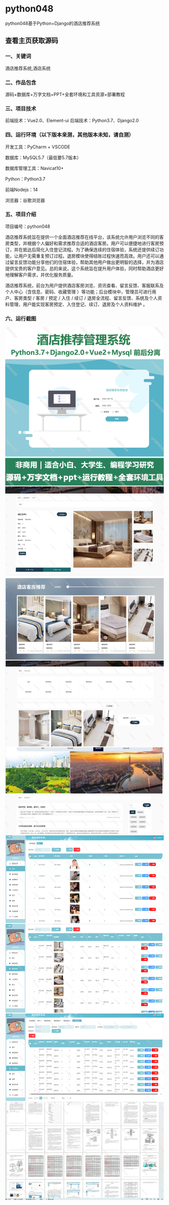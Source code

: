 # python048
python048基于Python+Django的酒店推荐系统
 
## 查看主页获取源码

### 一、关键词
酒店推荐系统,酒店系统

### 二、作品包含
源码+数据库+万字文档+PPT+全套环境和工具资源+部署教程

### 三、项目技术
前端技术：Vue2.0、Element-ui
后端技术：Python3.7、Django2.0

### 四、运行环境（以下版本亲测，其他版本未知，请自测）
开发工具：PyCharm + VSCODE

数据库：MySQL5.7（最低要5.7版本）

数据库管理工具：Navicat10+

Python：Python3.7

前端Nodejs：14

浏览器：谷歌浏览器

### 五、项目介绍
项目编号：python048

酒店推荐系统旨在提供一个全面酒店推荐在线平台，该系统允许用户浏览不同的客房类型，并根据个人偏好和需求推荐合适的酒店客房。用户可以便捷地进行客房预订，并在抵达后简化入住登记流程。为了确保连续的住宿体验，系统还提供续订功能，让用户无需重复预订过程。退房模块使得结账过程快速而高效。用户还可以通过留言反馈功能分享他们的住宿体验，帮助其他用户做出更明智的选择，并为酒店提供宝贵的客户意见。总的来说，这个系统旨在提升用户体验，同时帮助酒店更好地理解客户需求，并优化服务质量。

酒店推荐系统，前台为用户提供酒店客房浏览、资讯查看、留言反馈、客服联系及个人中心（含信息、密码、收藏管理 ）等功能；后台模块中，管理员可进行用户、客房类型 / 客房 / 预定 / 入住 / 续订 / 退房全流程、留言反馈、系统及个人资料管理，用户能实现客房预定、入住登记、续订、退房及个人资料维护 。

### 六、运行截图

![cover.png](./cover.png)
![1.png](./1.png)
![2.png](./2.png)
![3.png](./3.png)
![4.png](./4.png)
![5.png](./5.png)
![6.png](./6.png)
![7.png](./7.png)
![8.png](./8.png)
